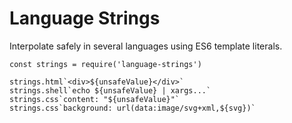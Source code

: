 # Language Strings

Interpolate safely in several languages using ES6 template literals.

```
const strings = require('language-strings')

strings.html`<div>${unsafeValue}</div>`
strings.shell`echo ${unsafeValue} | xargs...`
strings.css`content: "${unsafeValue}"`
strings.css`background: url(data:image/svg+xml,${svg})`
```

